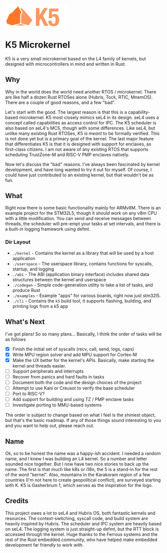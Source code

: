 <img src = "./docs/assets/logo.png" width="200px"/>

# K5 Microkernel

K5 is a very small microkernel based on the L4 family of kernels, but designed with microcontrollers in mind and written in Rust.

## Why

Why in the world does the world need another RTOS / microkernel. There are like half a dozen Rust RTOSes alone (Hubris, Tock, RTIC, MnemOS). There are a couple of good reasons, and a few "bad".

Let's start with the good. The largest reason is that this is a capability-based microkernel. K5 most closely mimics seL4 in its design. seL4 uses a concept called capabilities as access control for IPC. The K5 scheduler is also based on seL4's MCS, though with some differences. Like seL4, but unlike many existing Rust RTOSes, K5 is *meant* to be formally verified. This is not done yet but is a primary goal of the kernel. The last major feature that differentiates K5 is that it is designed with support for enclaves, as first-class citizens. I am not aware of any existing RTOS that supports scheduling TrustZone-M and RISC-V PMP enclaves natively. 

Now let's discuss the "bad" reasons. I've always been fascinated by kernel development, and have long wanted to try it out for myself. Of course, I could have just contributed to an existing kernel, but that wouldn't be as fun. 

## What
Right now there is some basic functionality mainly for ARMv8M. There is an example project for the STM32L5, though it *should* work on any v8m CPU with a little modification. You can send and receive messages between threads, the scheduler will pre-empt your tasks at set intervals, and there is a built-in logging framework using defmt.

### Dir Layout
- `./kernel` - Contains the kernel as a library that will be used by a host application
- `./userspace` - The userspace library, contains functions for syscalls, startup, and logging
- `./abi` - The ABI (application binary interface) includes shared data structures between the kernel and userspace
- `./codegen` - Simple code-generation utility to take a list of tasks, and produce Rust
- `./examples` - Example "apps" for various boards, right now just stm32l5.
- `./cli` - Contains the `k5` build tool, it supports flashing, building, and printing logs from a k5 app


## What's Next

I've got plans! So so many plans... Basically, I think the order of tasks will be as follows
- [x] Finish the initial set of syscalls (recv, call, send, logs, caps)
- [x] Write MPU region solver and add MPU support for Cortex-M
- [x] Make the UX better for the kernel's APIs. Basically, make starting the kernel and threads easier.
- [ ] Support peripherals and interrupts
- [ ] Recover from panics and hard faults in tasks
- [ ] Document both the code and the design choices of the project
- [ ] Attempt to use Kani or Creusot to verify the base scheduler
- [ ] Port to RISC-V?
- [ ] Add support for building and using TZ / PMP enclave tasks
- [ ] Investigate porting to MMU-based systems

The order is subject to change based on what I feel is the shiniest object, but that's the basic roadmap. If any of those things sound interesting to you and you want to help out, please reach out.


## Name

Ok, so to be honest the name was a happy-ish accident. I needed a random name, and I knew I was building an L4 kernel. So a number and letter sounded nice together. But I now have two nice stories to back up the name. The first is that much like k8s or i18n, the 5 is a stand-in for the rest of the word "kernel". Also, mountains in the Karakoram region of a few countries (I'm not here to create geopolitical conflict), are surveyed starting with K. K5 is Gasherbrum 1, which serves as the inspiration for the logo.

## Credits
This project owes a lot to seL4 and Hubris OS, both fantastic kernels and resources. The context-switching, syscall code, and build system are heavily inspired by Hubris. The scheduler and IPC system are heavily based on seL4. The logging system is just straight-up defmt, but the RTT block is accessed through the kernel. Huge thanks to the Ferrous systems and the rest of the Rust embedded community, who have helped make embedded development far friendly to work with. 
